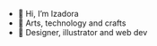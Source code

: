 - 👋 Hi, I’m Izadora
- 💖 Arts, technology and crafts
- 💬 Designer, illustrator and web dev

<!---
izadoranetz/izadoranetz is a ✨ special ✨ repository because its `README.md` (this file) appears on your GitHub profile.
You can click the Preview link to take a look at your changes.
--->
